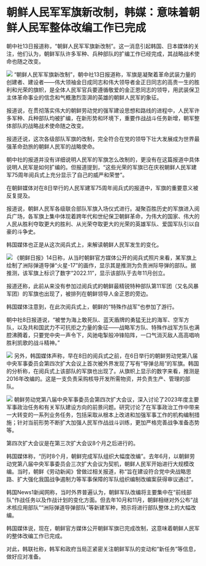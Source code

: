 # 朝鲜人民军军旗新改制，韩媒：意味着朝鲜人民军整体改编工作已完成

朝中社13日报道称，“朝鲜人民军军旗新改制”。这一消息引起韩国、日本媒体的关注，他们认为，朝鲜军队许多军种、兵种部队的扩编工作已经完成，其战略战术使命也随之改变。

![](https://inews.gtimg.com/newsapp_bt/0/15665872645/1000)
“朝鲜人民军军旗新改制”，朝中社13日报道称，军旗是凝聚着革命武装力量的创建者、建设者——伟大领袖金日成同志和伟大领导者金正日同志的高贵一生的胜利和光荣的旗帜，是全体人民军官兵要遵循敬爱的金正恩同志的领导，用武装保卫主体革命事业的信念和气概激烈澎湃的英雄的朝鲜人民军的象征。

报道说，在贯彻落实伟大的朝鲜劳动党的强军建设思想和路线的进程中，人民军许多军种、兵种部队均被扩编，在新形势和环境下，重要作战战斗任务新增，朝军整体部队的战略战术使命随之改变。

报道还说，这次各级部队军旗的改制，完全符合在党的领导下壮大发展成为世界最强革命劲旅的朝鲜人民军的战略使命。

朝中社的报道并没有详细说明人民军的军旗怎么改制的，更没有在这篇报道中具体说明人民军是如何扩编的。但报道提到，“这些光荣的军旗已在庆祝朝鲜人民军建军75周年阅兵式上充分显示了自己的威严和荣誉”。

在朝鲜媒体对在8日举行的人民军建军75周年阅兵式的报道中，军旗的重要意义被反复提及。

报道说，朝鲜人民军各级联合部队军旗入场仪式进行。凝聚百胜历史的军旗进入阅兵广场，各军旗上集中体现着跨年代和世纪保卫朝鲜革命，为伟大的国家、伟大的人民从胜利夺取更大的胜利、从光荣夺取更大的光荣的英雄军队、爱国军队引以自豪的斗争史。

韩国媒体也正是从这次阅兵式上，来解读朝鲜人民军发生的变化。

![](https://inews.gtimg.com/newsapp_bt/0/15665872638/1000)
《朝鲜日报》14日称，从当时朝鲜官方媒体公开的阅兵式照片来看，某军旗上绘制了洲际弹道导弹“火星-17”的画作，显示其是推测为负责洲际导弹的部队。据推测，该军旗上标识了数字“2022.11”，显示该部队于去年11月创立。

报道还称，此前从来没有参加过阅兵式的朝鲜最精锐特种部队第11军团（又名风暴军团）的军旗也出现了，被排列在朝鲜领导人金正恩的旁边。

韩国媒体注意到，在此次阅兵式上，朝鲜的“特殊作战军”也参加了游行。

朝中社8日报道说，“被誉为海上敢死队、蓝天盾牌的勇猛无比的海军、空军方队，以及共和国武力不可抗拒之力量的象征——战略军方队、特殊作战军方队也满腔沸腾着，只要党中央一声令下，风驰电掣般冲锋陷阵，一口气消灭敌人高高唱响胜利凯歌的战斗精神。”

![](https://inews.gtimg.com/newsapp_bt/0/15665872631/1000)
另外，韩国媒体声称，早在8日的阅兵式之前，在6日举行的朝鲜劳动党第八届中央军事委员会第四次扩大会议上首次被外界发现了写有“导弹总局”的军旗。韩国的分析称，在阅兵式上该部队的军旗也出现了。从旗帜上显示的数字来看，推测是2016年改编的。这是一支负责采购核导开发所需物资，并负责生产、管理的部队。

![](https://inews.gtimg.com/newsapp_bt/0/15665872650/1000)
朝鲜劳动党第八届中央军事委员会第四次扩大会议，深入讨论了2023年度主要军事政治任务和有关军队建设方向的前景问题。研究讨论了在军事政治工作中带来一大转变的一系列业务任务，包括采取从根本上改进和加强军事工作的机构编制措施；针对当前形势不断扩大加强人民军作战战斗训练，更加严格完善战争准备态势等。

第四次扩大会议是在第三次扩大会议8个月之后进行的。

韩国媒体称，“历时8个月，朝鲜完成军队组织大幅度改编”。去年6月，以朝鲜劳动党第八届中央军事委员会三次扩大会议为契机，朝鲜人民军开始进行大规模改编。当时，朝鲜《劳动新闻》曾做过相关报道，称“旨在建设符合党中央战略思路、扩大强化我国战争遏制力等军事保障的军队组织编制改编案获得审议通过”。

韩国News1新闻网称，当时外界普遍认为，朝鲜军队改编将主要集中在“前线部队”作战任务以及作战计划的变化方面。但去年10月和11月，朝鲜相继对外公布“战术核应用部队”“洲际弹道导弹部队”等新建军种，预示将进行部队整体上的大幅改编。

韩国媒体说，现在，朝鲜官方媒体公开朝鲜军旗已完成改制，这意味着朝鲜人民军的整体改编工作已完成。

对此，韩联社称，韩军和政府当局正紧密关注朝鲜军队的变动和“新任务”等信息，做好应对准备。

